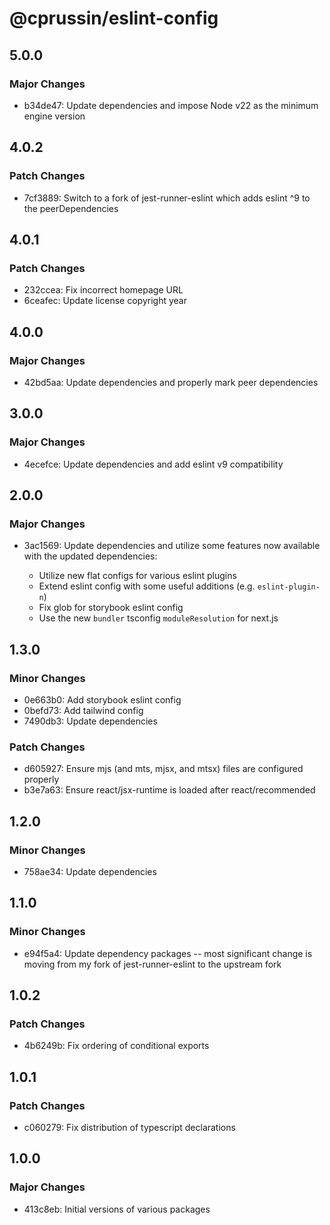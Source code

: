 # @cprussin/eslint-config

## 5.0.0

### Major Changes

- b34de47: Update dependencies and impose Node v22 as the minimum engine version

## 4.0.2

### Patch Changes

- 7cf3889: Switch to a fork of jest-runner-eslint which adds eslint ^9 to the peerDependencies

## 4.0.1

### Patch Changes

- 232ccea: Fix incorrect homepage URL
- 6ceafec: Update license copyright year

## 4.0.0

### Major Changes

- 42bd5aa: Update dependencies and properly mark peer dependencies

## 3.0.0

### Major Changes

- 4ecefce: Update dependencies and add eslint v9 compatibility

## 2.0.0

### Major Changes

- 3ac1569: Update dependencies and utilize some features now available with the updated dependencies:

  - Utilize new flat configs for various eslint plugins
  - Extend eslint config with some useful additions (e.g. `eslint-plugin-n`)
  - Fix glob for storybook eslint config
  - Use the new `bundler` tsconfig `moduleResolution` for next.js

## 1.3.0

### Minor Changes

- 0e663b0: Add storybook eslint config
- 0befd73: Add tailwind config
- 7490db3: Update dependencies

### Patch Changes

- d605927: Ensure mjs (and mts, mjsx, and mtsx) files are configured properly
- b3e7a63: Ensure react/jsx-runtime is loaded after react/recommended

## 1.2.0

### Minor Changes

- 758ae34: Update dependencies

## 1.1.0

### Minor Changes

- e94f5a4: Update dependency packages -- most significant change is moving from my fork of jest-runner-eslint to the upstream fork

## 1.0.2

### Patch Changes

- 4b6249b: Fix ordering of conditional exports

## 1.0.1

### Patch Changes

- c060279: Fix distribution of typescript declarations

## 1.0.0

### Major Changes

- 413c8eb: Initial versions of various packages
